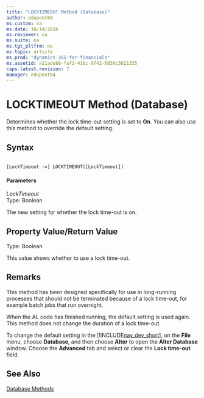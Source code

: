 ```yaml
---
title: "LOCKTIMEOUT Method (Database)"
author: edupont04
ms.custom: na
ms.date: 10/14/2016
ms.reviewer: na
ms.suite: na
ms.tgt_pltfrm: na
ms.topic: article
ms.prod: "dynamics-365-for-financials"
ms.assetid: a11adeb8-faf1-41bc-9742-5039c3621335
caps.latest.revision: 7
manager: edupont04
---
```

# LOCKTIMEOUT Method (Database)
Determines whether the lock time-out setting is set to **On**. You can also use this method to override the default setting.  

## Syntax  

```  

[LockTimeout :=] LOCKTIMEOUT([LockTimeout])  
```  

#### Parameters  
 *LockTimeout*  
 Type: Boolean  

 The new setting for whether the lock time-out is on.  

## Property Value/Return Value  
 Type: Boolean  

 This value shows whether to use a lock time-out.  

## Remarks  
 This method has been designed specifically for use in long-running processes that should not be terminated because of a lock time-out, for example batch jobs that run overnight.  

 When the AL code has finished running, the default setting is used again. This method does not change the duration of a lock time-out.  

To change the default setting in the [!INCLUDE[nav_dev_short](../includes/nav_dev_short_md.md)], on the **File** menu, choose **Database**, and then choose **Alter** to open the **Alter Database** window. Choose the **Advanced** tab and select or clear the **Lock time-out** field.  

## See Also  
 [Database Methods](devenv-database-methods.md)

